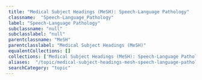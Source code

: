 ```yaml
--- 
 title: "Medical Subject Headings (MeSH): Speech-Language Pathology" 
 classname:  "Speech-Language_Pathology" 
 label: "Speech-Language Pathology" 
 subclassname: "null" 
 subclasslabel: "null" 
 parentclassname: "MeSH" 
 parentclasslabel: "Medical Subject Headings (MeSH)" 
 equalentCollections: [] 
 collections: ['Medical Subject Headings (MeSH): Speech-Language Pathology']
 aliases:  "/topic/medical-subject-headings-mesh-speech-language-pathology"  
 searchCategory: "topic" 
---
```

